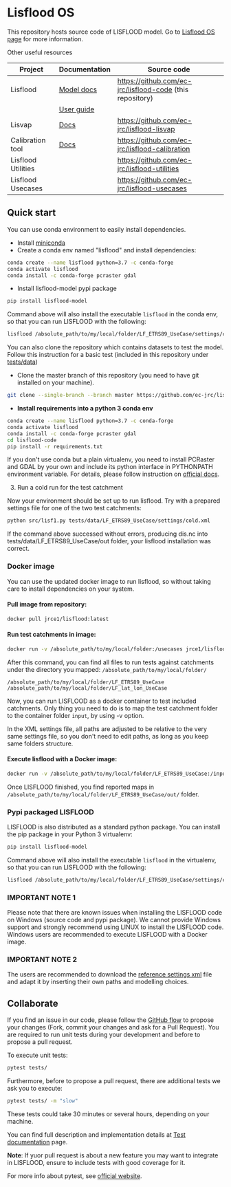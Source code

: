 # Lisflood OS

This repository hosts source code of LISFLOOD model.
Go to [Lisflood OS page](https://ec-jrc.github.io/lisflood/) for more information.

Other useful resources

| **Project**         | **Documentation**                                         | **Source code**                                              |
| ------------------- | --------------------------------------------------------- | ------------------------------------------------------------ |
| Lisflood            | [Model docs](https://ec-jrc.github.io/lisflood-model/)    | https://github.com/ec-jrc/lisflood-code (this repository)    |
|                     | [User guide](https://ec-jrc.github.io/lisflood-code/)     |                                                              |
| Lisvap              | [Docs](https://ec-jrc.github.io/lisflood-lisvap/)         | https://github.com/ec-jrc/lisflood-lisvap                    |
| Calibration tool    | [Docs](https://ec-jrc.github.io/lisflood-calibration/)    | https://github.com/ec-jrc/lisflood-calibration               |
| Lisflood Utilities  |                                                           | https://github.com/ec-jrc/lisflood-utilities                 |
| Lisflood Usecases   |                                                           | https://github.com/ec-jrc/lisflood-usecases                  |



## Quick start

You can use conda environment to easily install dependencies.

* Install [miniconda](https://docs.conda.io/en/latest/miniconda.html)
* Create a conda env named "lisflood" and install dependencies:

```bash
conda create --name lisflood python=3.7 -c conda-forge
conda activate lisflood
conda install -c conda-forge pcraster gdal
```

* Install lisflood-model pypi package
```bash
pip install lisflood-model
```

Command above will also install the executable `lisflood` in the conda env, so that you can run LISFLOOD with the following:
```bash
lisflood /absolute_path/to/my/local/folder/LF_ETRS89_UseCase/settings/cold.xml
```

You can also clone the repository which contains datasets to test the model.
Follow this instruction for a basic test (included in this repository under [tests/data](https://github.com/ec-jrc/lisflood-code/tree/master/tests/data))

* Clone the master branch of this repository (you need to have git installed on your machine).

```bash
git clone --single-branch --branch master https://github.com/ec-jrc/lisflood-code.git
```

* **Install requirements into a python 3 conda env**

```bash
conda create --name lisflood python=3.7 -c conda-forge
conda activate lisflood
conda install -c conda-forge pcraster gdal
cd lisflood-code
pip install -r requirements.txt
```

If you don't use conda but a plain virtualenv, you need to install PCRaster and GDAL by your own and include its python interface in PYTHONPATH environment variable.
For details, please follow instruction on [official docs](http://pcraster.geo.uu.nl).

3. Run a cold run for the test catchment

Now your environment should be set up to run lisflood. Try with a prepared settings file for one of the two test catchments:

```bash
python src/lisf1.py tests/data/LF_ETRS89_UseCase/settings/cold.xml
```

If the command above successed without errors, producing dis.nc into tests/data/LF_ETRS89_UseCase/out folder, your lisflood installation was correct.

### Docker image

You can use the updated docker image to run lisflood, so without taking care to install dependencies on your system.

#### Pull image from repository:

```bash
docker pull jrce1/lisflood:latest
```

#### Run test catchments in image:

```bash
docker run -v /absolute_path/to/my/local/folder:/usecases jrce1/lisflood:latest usecases
```

After this command, you can find all files to run tests against catchments under the directory you mapped: `/absolute_path/to/my/local/folder/`

```
/absolute_path/to/my/local/folder/LF_ETRS89_UseCase
/absolute_path/to/my/local/folder/LF_lat_lon_UseCase
```

Now, you can run LISFLOOD as a docker container to test included catchments. Only thing you need to do is to map the test catchment folder to the container folder `input`, by using -v option. 

In the XML settings file, all paths are adjusted to be relative to the very same settings file, so you don't need to edit paths, as long as you keep same folders structure.


#### Execute lisflood with a Docker image:

```bash
docker run -v /absolute_path/to/my/local/folder/LF_ETRS89_UseCase:/input jrce1/lisflood /input/settings/cold.xml
```

Once LISFLOOD finished, you find reported maps in `/absolute_path/to/my/local/folder/LF_ETRS89_UseCase/out/` folder.

### Pypi packaged LISFLOOD

LISFLOOD is also distributed as a standard python package. You can install the pip package in your Python 3 virtualenv:

```bash
pip install lisflood-model
```

Command above will also install the executable `lisflood` in the virtualenv, so that you can run LISFLOOD with the following:

```bash
lisflood /absolute_path/to/my/local/folder/LF_ETRS89_UseCase/settings/cold.xml
```

### IMPORTANT NOTE 1

Please note that there are known issues when installing the LISFLOOD code on Windows (source code and pypi package). We cannot provide Windows support and strongly recommend using LINUX to install the LISFLOOD code.
Windows users are recommended to execute LISFLOOD with a Docker image.

### IMPORTANT NOTE 2

The users are recommended to download the [reference settings xml](https://github.com/ec-jrc/lisflood-code/tree/master/src/lisfloodSettings_reference.xml) file and adapt it by inserting their own paths and modelling choices.



## Collaborate

If you find an issue in our code, please follow the [GitHub flow](https://guides.github.com/introduction/flow/) to propose your changes (Fork, commit your changes and ask for a Pull Request).
You are required to run unit tests during your development and before to propose a pull request.

To execute unit tests:

```bash
pytest tests/
```

Furthermore, before to propose a pull request, there are additional tests we ask you to execute: 

```bash
pytest tests/ -m "slow"
```

These tests could take 30 minutes or several hours, depending on your machine.

You can find full description and implementation details at [Test documentation](https://ec-jrc.github.io/lisflood-code/4_annex_tests/) page.

**Note**: If yuor pull request is about a new feature you may want to integrate in LISFLOOD,
ensure to include tests with good coverage for it.

For more info about pytest, see [official website](https://docs.pytest.org/en/latest/).
